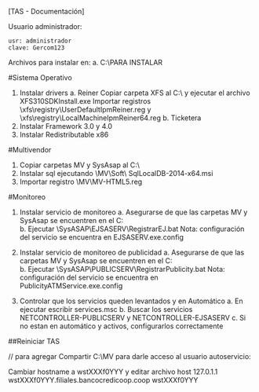 [TAS - Documentación]

Usuario administrador:

    usr: administrador
    clave: Gercom123

Archivos para instalar en: 
    a. C:\PARA INSTALAR

#Sistema Operativo
1. Instalar drivers
        a. Reiner
                Copiar carpeta XFS al C:\ y ejecutar el archivo XFS310SDKInstall.exe
                Importar registros \xfs\registry\UserDefaultIpmReiner.reg y \xfs\registry\LocalMachineIpmReiner64.reg
        b. Ticketera
2. Instalar Framework 3.0 y 4.0
3. Instalar Redistributable x86

#Multivendor
1. Copiar carpetas MV y SysAsap al C:\
2. Instalar sql ejecutando \MV\Soft\ SqlLocalDB-2014-x64.msi
3. Importar registro \MV\MV-HTML5.reg

#Monitoreo
1. Instalar servicio de monitoreo
    a. Asegurarse de que las carpetas MV y SysAsap se encuentren en el C:\
    b. Ejecutar \SysASAP\EJSASERV\RegistrarEJ.bat
    Nota: configuración del servicio se encuentra en EJSASERV.exe.config

2. Instalar servicio de monitoreo de publicidad
    a. Asegurarse de que las carpetas MV y SysAsap se encuentren en el C:\
    b. Ejecutar \SysASAP\PUBLICSERV\RegistrarPublicity.bat
    Nota: configuración del servicio se encuentra en PublicityATMService.exe.config

3. Controlar que los servicios queden levantados y en Automático
    a. En ejecutar escribir services.msc
    b. Buscar los servicios NETCONTROLLER-PUBLICSERV y NETCONTROLLER-EJSASERV
    c. Si no estan en automático y activos, configurarlos correctamente

##Reiniciar TAS


// para agregar 
Compartir C:\MV para darle acceso al usuario autoservicio:
    
    

Cambiar hostname a wstXXXf0YYY y editar archivo host
127.0.1.1   wstXXXf0YYY.filiales.bancocredicoop.coop wstXXXf0YYY
